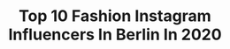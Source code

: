 ---
title: Top 10 Fashion Instagram Influencers In Berlin In 2020
description: >-
  Find top fashion Instagram influencers in Berlin in 2020. Most popular hashtags: #berlin #fashion #germany #ootd.
platform: Instagram
profiles:
  - username: "mailinmarrero"
    fullname: >-
      Model | Fitness | Real Estate
    location: "Germany"
    followers: 8414
    engagement: 1044
    commentsToLikes: 0.059171
    avatar: "https://scontent-ams4-1.cdninstagram.com/v/t51.2885-19/s320x320/74898679_1334103530104481_4954824781204553728_n.jpg?_nc_ht=scontent-ams4-1.cdninstagram.com&_nc_ohc=tAfdeHsWelIAX9fuq0o&oh=384f8a5b7f6a45e0f242bebc633a952d&oe=5EB99FD7"
    verified: false
    hashtags: "#favoriteplacetobe, #cubana, #underwear, #baddie"
  - username: "felixgabel_"
    fullname: >-
      Felix Gabel
    location: "Germany"
    followers: 13030
    engagement: 1082
    commentsToLikes: 0.229467
    avatar: "https://scontent-lhr8-1.cdninstagram.com/v/t51.2885-19/s320x320/50527504_561992080943076_3694075760399613952_n.jpg?_nc_ht=scontent-lhr8-1.cdninstagram.com&_nc_ohc=mfhz5aKhSoYAX8-b4HA&oh=ca5afab45cc3004d7db8f1057701f1f8&oe=5EB9B57C"
    verified: false
    hashtags: "#ootdmenstyle, #camelcoat, #menstylefashion, #turtleneck"
  - username: "robin.raww"
    fullname: >-
      Robin
    location: "Germany"
    followers: 118360
    engagement: 328
    commentsToLikes: 0.023097
    avatar: "https://scontent-lhr8-1.cdninstagram.com/v/t51.2885-19/s320x320/88213044_596659067580920_5445782101968289792_n.jpg?_nc_ht=scontent-lhr8-1.cdninstagram.com&_nc_ohc=OJiapWQgcxsAX9qvmgd&oh=565fcba1f5565d8c4277335bb636eec2&oe=5EBA4EB3"
    verified: false
    hashtags: "#sun, #homeworkout, #blackandwhite, #lfdy"
  - username: "weasley.chiara"
    fullname: >-
      Chiara Weasley
    location: "Germany"
    followers: 101508
    engagement: 119
    commentsToLikes: 0.028056
    avatar: "https://scontent-ams4-1.cdninstagram.com/v/t51.2885-19/s320x320/75239242_579548629461056_3562973528661688320_n.jpg?_nc_ht=scontent-ams4-1.cdninstagram.com&_nc_ohc=iWlE5y1UzY8AX_bsAZ7&oh=7b59bdc4cef0c635bf3d69a1bf38e9a6&oe=5EB939B8"
    verified: false
    hashtags: "#stayhome, #redheads, #hair, #bootygoals"
  - username: "remi.bojani"
    fullname: >-
      Rémi Bojani Boxing
    location: "Germany"
    followers: 2836
    engagement: 3443
    commentsToLikes: 0.051126
    avatar: "https://instagram.fgyd4-2.fna.fbcdn.net/v/t51.2885-19/s320x320/89451059_187553352694045_7041911675670233088_n.jpg?_nc_ht=instagram.fgyd4-2.fna.fbcdn.net&_nc_ohc=ScWIcFEETwYAX_MUCgV&oh=15e7347637379df4b0df4a21d05473ee&oe=5E9F7D2B"
    verified: false
    hashtags: "#boxingmotivation, #siegen, #schattenboxen, #erfolgsspr"
  - username: "sasha_king540"
    fullname: >-
      𝐒 𝐀 𝐒 𝐇 𝐀  𝐊 𝐈 𝐍 𝐆
    location: "Germany"
    followers: 4238
    engagement: 910
    commentsToLikes: 0.077129
    avatar: "https://scontent-ort2-1.cdninstagram.com/v/t51.2885-19/s320x320/87606641_1510786989086478_1582171140443340800_n.jpg?_nc_ht=scontent-ort2-1.cdninstagram.com&_nc_ohc=o8q_RAaOi1wAX-fLYGt&oh=32ff4d40ad4ceb9aa08cac8ef399c127&oe=5EB1ACC5"
    verified: false
    hashtags: "#hype, #thenorthface, #germany, #anajohnsonpreset"
  - username: "perkele_official"
    fullname: >-
      Perkele
    location: "Germany"
    followers: 7654
    engagement: 686
    commentsToLikes: 0.025391
    avatar: "https://scontent-ams4-1.cdninstagram.com/v/t51.2885-19/s320x320/51059410_578189815980817_1978386344560295936_n.jpg?_nc_ht=scontent-ams4-1.cdninstagram.com&_nc_ohc=6lHmDr1hwigAX9LGva5&oh=1c649ce7261f048d866cc65bc319405c&oe=5EB62855"
    verified: false
    hashtags: "#studio, #ivyroom, #pamplona, #westcoast"
  - username: "nickcaoz"
    fullname: >-
      STREETWEAR by "NICK CAOZ"
    location: "Germany"
    followers: 28367
    engagement: 139
    commentsToLikes: 0.056495
    avatar: "https://scontent-cdt1-1.cdninstagram.com/v/t51.2885-19/s320x320/79546954_754486828389587_6944483885908492288_n.jpg?_nc_ht=scontent-cdt1-1.cdninstagram.com&_nc_ohc=0JJCBKp7kbcAX_4uCUd&oh=60953652295c9c40ff9552914ee6518b&oe=5EB3C98D"
    verified: false
    hashtags: "#adidas, #streetwearfashion, #fitrotation, #teamklekt"
  - username: "paulawelninski"
    fullname: >-
      𝒫𝒶𝓊𝓁𝒶 🕊
    location: "Germany"
    followers: 4546
    engagement: 2713
    commentsToLikes: 0.118906
    avatar: "https://instagram.fbhz6-1.fna.fbcdn.net/v/t51.2885-19/s320x320/81824798_1070803933263592_9104976087904944128_n.jpg?_nc_ht=instagram.fbhz6-1.fna.fbcdn.net&_nc_ohc=Nuc_K59nVxAAX9sF2gV&oh=71d3c5193c937bdd73077b8314ecfccc&oe=5EA1B4BC"
    verified: false
    hashtags: "#gogirlslovefashion, #fashion, #hair, #selfie"
  - username: "_kleene___"
    fullname: >-
      Daniela
    location: "Germany"
    followers: 62946
    engagement: 481
    commentsToLikes: 0.023908
    avatar: "https://instagram.fkul16-1.fna.fbcdn.net/v/t51.2885-19/s320x320/80897369_610211222874725_2287323436650856448_n.jpg?_nc_ht=instagram.fkul16-1.fna.fbcdn.net&_nc_ohc=5R4YKbULWBkAX-xIAQw&oh=f22139287d9f1da6c5cddd48583a3576&oe=5E9AD21F"
    verified: false
    hashtags: "#bellytattoo, #springtime, #inkedgirl, #girlswithtatts"
---
